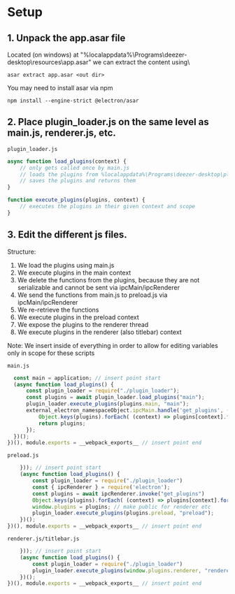 # Setup

## 1. Unpack the app.asar file
Located (on windows) at "%localappdata%\Programs\deezer-desktop\resources\app.asar" we can extract the content using\
```
asar extract app.asar <out dir>
```
You may need to install asar via npm
```
npm install --engine-strict @electron/asar
```

## 2. Place plugin_loader.js on the same level as main.js, renderer.js, etc.
`plugin_loader.js`
```js
async function load_plugins(context) {
    // only gets called once by main.js
    // loads the plugins from %localappdata%\Programs\deezer-desktop\plugins
    // saves the plugins and returns them
}

function execute_plugins(plugins, context) {
    // executes the plugins in their given context and scope
}
```

## 3. Edit the different js files.
Structure:
1. We load the plugins using main.js
2. We execute plugins in the main context
3. We delete the functions from the plugins, because they are not serializable and cannot be sent via ipcMain/ipcRenderer
4. We send the functions from main.js to preload.js via ipcMain/ipcRenderer
5. We re-retrieve the functions
6. We execute plugins in the preload context
7. We expose the plugins to the renderer thread
8. We execute plugins in the renderer (also titlebar) context

Note: We insert inside of everything in order to allow for editing variables only in scope for these scripts

`main.js`
```js
  const main = application; // insert point start
  (async function load_plugins() {
      const plugin_loader = require("./plugin_loader");
      const plugins = await plugin_loader.load_plugins("main");
      plugin_loader.execute_plugins(plugins.main, "main");
      external_electron_namespaceObject.ipcMain.handle('get_plugins', () => {
          Object.keys(plugins).forEach( (context) => plugins[context].forEach( (plugin) => delete plugin.func ) ); // we need to delete it because functions cannot be sent due to not being serializable
          return plugins;
      });
  })();
})(), module.exports = __webpack_exports__ // insert point end
```
`preload.js`
```js
    })); // insert point start    
    (async function load_plugins() {
        const plugin_loader = require("./plugin_loader")
        const { ipcRenderer } = require('electron');
        const plugins = await ipcRenderer.invoke("get_plugins")
        Object.keys(plugins).forEach( (context) => plugins[context].forEach( (plugin) => plugin.func = require(plugin.path).func) ); // re-retrieve the functions which got deleted earlier in main.js
        window.plugins = plugins; // make public for renderer etc
        plugin_loader.execute_plugins(plugins.preload, "preload");
    })();
})(), module.exports = __webpack_exports__ // insert point end
```
`renderer.js/titlebar.js`
```js
    })); // insert point start    
    (async function load_plugins() {
        const plugin_loader = require("./plugin_loader")
        plugin_loader.execute_plugins(window.plugins.renderer, "renderer");
    })();
})(), module.exports = __webpack_exports__ // insert point end
```


